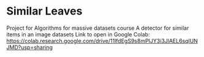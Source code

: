 # Similar Leaves
Project for Algorithms for massive datasets course
A detector for similar items in an image datasets
Link to open in Google Colab: https://colab.research.google.com/drive/11lfdEgS9s8mPIJY3i3JlAEL6sqlUNJMD?usp=sharing
